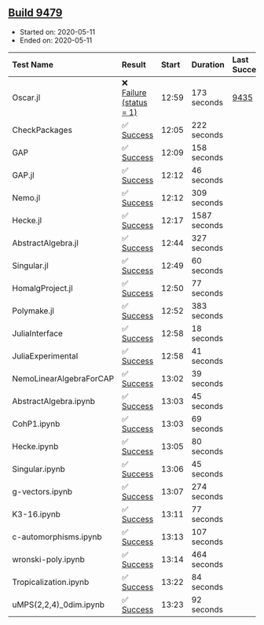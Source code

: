 ## [Build 9479](https://oscarci.mathematik.uni-kl.de/job/oscar/9479/)

* Started on: 2020-05-11
* Ended on: 2020-05-11

| Test Name    | Result | Start | Duration | Last Success | First Failure |
|:-------------|:-------|:------|:---------|:-------------|:--------------|
| Oscar.jl | ❌ [Failure (status = 1)](https://oscarci.mathematik.uni-kl.de/job/oscar/9479/artifact/logs/build-9479/Oscar.jl.log) | 12:59 | 173 seconds | [9435](https://oscarci.mathematik.uni-kl.de/job/oscar/9435/) | [9436](https://oscarci.mathematik.uni-kl.de/job/oscar/9436/) |
| CheckPackages | ✅ [Success](https://oscarci.mathematik.uni-kl.de/job/oscar/9479/artifact/logs/build-9479/CheckPackages.log) | 12:05 | 222 seconds |  |  |
| GAP | ✅ [Success](https://oscarci.mathematik.uni-kl.de/job/oscar/9479/artifact/logs/build-9479/GAP.log) | 12:09 | 158 seconds |  |  |
| GAP.jl | ✅ [Success](https://oscarci.mathematik.uni-kl.de/job/oscar/9479/artifact/logs/build-9479/GAP.jl.log) | 12:12 | 46 seconds |  |  |
| Nemo.jl | ✅ [Success](https://oscarci.mathematik.uni-kl.de/job/oscar/9479/artifact/logs/build-9479/Nemo.jl.log) | 12:12 | 309 seconds |  |  |
| Hecke.jl | ✅ [Success](https://oscarci.mathematik.uni-kl.de/job/oscar/9479/artifact/logs/build-9479/Hecke.jl.log) | 12:17 | 1587 seconds |  |  |
| AbstractAlgebra.jl | ✅ [Success](https://oscarci.mathematik.uni-kl.de/job/oscar/9479/artifact/logs/build-9479/AbstractAlgebra.jl.log) | 12:44 | 327 seconds |  |  |
| Singular.jl | ✅ [Success](https://oscarci.mathematik.uni-kl.de/job/oscar/9479/artifact/logs/build-9479/Singular.jl.log) | 12:49 | 60 seconds |  |  |
| HomalgProject.jl | ✅ [Success](https://oscarci.mathematik.uni-kl.de/job/oscar/9479/artifact/logs/build-9479/HomalgProject.jl.log) | 12:50 | 77 seconds |  |  |
| Polymake.jl | ✅ [Success](https://oscarci.mathematik.uni-kl.de/job/oscar/9479/artifact/logs/build-9479/Polymake.jl.log) | 12:52 | 383 seconds |  |  |
| JuliaInterface | ✅ [Success](https://oscarci.mathematik.uni-kl.de/job/oscar/9479/artifact/logs/build-9479/JuliaInterface.log) | 12:58 | 18 seconds |  |  |
| JuliaExperimental | ✅ [Success](https://oscarci.mathematik.uni-kl.de/job/oscar/9479/artifact/logs/build-9479/JuliaExperimental.log) | 12:58 | 41 seconds |  |  |
| NemoLinearAlgebraForCAP | ✅ [Success](https://oscarci.mathematik.uni-kl.de/job/oscar/9479/artifact/logs/build-9479/NemoLinearAlgebraForCAP.log) | 13:02 | 39 seconds |  |  |
| AbstractAlgebra.ipynb | ✅ [Success](https://oscarci.mathematik.uni-kl.de/job/oscar/9479/artifact/logs/build-9479/AbstractAlgebra.ipynb.log) | 13:03 | 45 seconds |  |  |
| CohP1.ipynb | ✅ [Success](https://oscarci.mathematik.uni-kl.de/job/oscar/9479/artifact/logs/build-9479/CohP1.ipynb.log) | 13:03 | 69 seconds |  |  |
| Hecke.ipynb | ✅ [Success](https://oscarci.mathematik.uni-kl.de/job/oscar/9479/artifact/logs/build-9479/Hecke.ipynb.log) | 13:05 | 80 seconds |  |  |
| Singular.ipynb | ✅ [Success](https://oscarci.mathematik.uni-kl.de/job/oscar/9479/artifact/logs/build-9479/Singular.ipynb.log) | 13:06 | 45 seconds |  |  |
| g-vectors.ipynb | ✅ [Success](https://oscarci.mathematik.uni-kl.de/job/oscar/9479/artifact/logs/build-9479/g-vectors.ipynb.log) | 13:07 | 274 seconds |  |  |
| K3-16.ipynb | ✅ [Success](https://oscarci.mathematik.uni-kl.de/job/oscar/9479/artifact/logs/build-9479/K3-16.ipynb.log) | 13:11 | 77 seconds |  |  |
| c-automorphisms.ipynb | ✅ [Success](https://oscarci.mathematik.uni-kl.de/job/oscar/9479/artifact/logs/build-9479/c-automorphisms.ipynb.log) | 13:13 | 107 seconds |  |  |
| wronski-poly.ipynb | ✅ [Success](https://oscarci.mathematik.uni-kl.de/job/oscar/9479/artifact/logs/build-9479/wronski-poly.ipynb.log) | 13:14 | 464 seconds |  |  |
| Tropicalization.ipynb | ✅ [Success](https://oscarci.mathematik.uni-kl.de/job/oscar/9479/artifact/logs/build-9479/Tropicalization.ipynb.log) | 13:22 | 84 seconds |  |  |
| uMPS(2,2,4)_0dim.ipynb | ✅ [Success](https://oscarci.mathematik.uni-kl.de/job/oscar/9479/artifact/logs/build-9479/uMPS-2-2-4-_0dim.ipynb.log) | 13:23 | 92 seconds |  |  |
